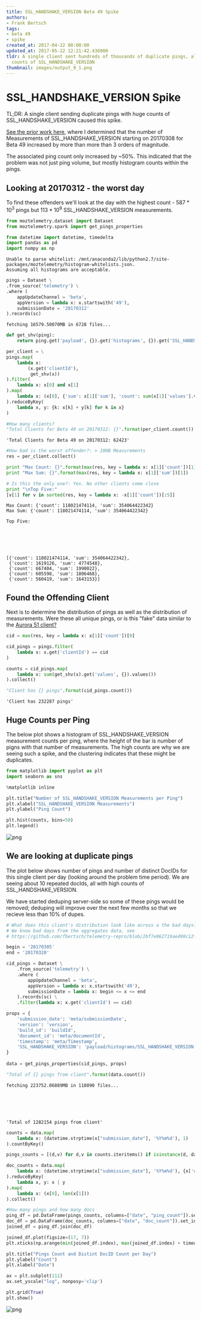 ```yaml
---
title: SSL_HANDSHAKE_VERSION Beta 49 Spike
authors:
- Frank Bertsch
tags:
- beta 49
- spike
created_at: 2017-04-22 00:00:00
updated_at: 2017-05-22 12:21:42.436900
tldr: A single client sent hundreds of thousands of duplicate pings, all with huge
  counts of SSL_HANDSHAKE_VERSION
thumbnail: images/output_9_1.png
---
```

# SSL_HANDSHAKE_VERSION Spike

TL;DR: A single client sending duplicate pings with huge counts of SSL_HANDSHAKE_VERSION caused this spike.

[See the prior work here](https://github.com/ekr/telemetry-repro/pull/1), where I determined that the number of Measurements of SSL_HANDSHAKE_VERSION starting on 20170308 for Beta 49 increased by more than more than 3 orders of magnitude.

The associated ping count only increased by ~50%. This indicated that the problem was not just ping volume, but mostly histogram counts within the pings.

## Looking at 20170312 - the worst day

To find these offenders we'll look at the day with the highest count - $587 * 10^3$ pings but $113 * 10^9$ SSL_HANDSHAKE_VERSION measurements.


```python
from moztelemetry.dataset import Dataset
from moztelemetry.spark import get_pings_properties

from datetime import datetime, timedelta
import pandas as pd
import numpy as np
```
    Unable to parse whitelist: /mnt/anaconda2/lib/python2.7/site-packages/moztelemetry/histogram-whitelists.json.
    Assuming all histograms are acceptable.



```python
pings = Dataset \
.from_source('telemetry') \
.where (
    appUpdateChannel = 'beta',
    appVersion = lambda x: x.startswith('49'),
    submissionDate = '20170312'
).records(sc)
```
    fetching 16579.50070MB in 6728 files...



```python
def get_shv(ping):
    return ping.get('payload', {}).get('histograms', {}).get('SSL_HANDSHAKE_VERSION', {})

per_client = \
pings.map(
    lambda x: 
        (x.get('clientId'),
         get_shv(x))
).filter(
    lambda x: x[0] and x[1]
).map(
    lambda x: (x[0], {'sum': x[1]['sum'], 'count': sum(x[1]['values'].values())})
).reduceByKey(
    lambda x, y: {k: x[k] + y[k] for k in x}
)

#How many clients?
"Total Clients for Beta 49 on 20170312: {}".format(per_client.count())
```




    'Total Clients for Beta 49 on 20170312: 62423'




```python
#How bad is the worst offender?: > 100B Measurements
res = per_client.collect()

print "Max Count: {}".format(max(res, key = lambda x: x[1]['count'])[1])
print "Max Sum: {}".format(max(res, key = lambda x: x[1]['sum'])[1])

# Is this the only one?: Yes. No other clients come close
print "\nTop Five:"
[v[1] for v in sorted(res, key = lambda x: -x[1]['count'])[:5]]
```
    Max Count: {'count': 118021474114, 'sum': 354064422342}
    Max Sum: {'count': 118021474114, 'sum': 354064422342}
    
    Top Five:






    [{'count': 118021474114, 'sum': 354064422342},
     {'count': 1619126, 'sum': 4774548},
     {'count': 667404, 'sum': 1990022},
     {'count': 605598, 'sum': 1806468},
     {'count': 560419, 'sum': 1643153}]



## Found the Offending Client

Next is to determine the distribution of pings as well as the distribution of measurements. Were these all unique pings, or is this "fake" data similar to the [Aurora 51 client?](http://reports.telemetry.mozilla.org/post/projects%2Fproblematic_client.kp)


```python
cid = max(res, key = lambda x: x[1]['count'])[0]

cid_pings = pings.filter(
    lambda x: x.get('clientId') == cid
)

counts = cid_pings.map(
    lambda x: sum(get_shv(x).get('values', {}).values())
).collect()

"Client has {} pings".format(cid_pings.count())
```




    'Client has 232287 pings'



## Huge Counts per Ping

The below plot shows a histogram of SSL_HANDSHAKE_VERSION measurement counts per ping, where the height of the bar is number of pigns with that number of measurements. The high counts are why we are seeing such a spike, and the clustering indicates that these might be duplicates.


```python
from matplotlib import pyplot as plt
import seaborn as sns

%matplotlib inline

plt.title("Number of SSL_HANDSHAKE_VERSION Measurements per Ping")
plt.xlabel("SSL_HANDSHAKE_VERSION Measurements")
plt.ylabel("Ping Count")

plt.hist(counts, bins=50)
plt.legend()
```


![png](images/output_9_1.png)


## We are looking at duplicate pings

The plot below shows number of pings and number of distinct DocIDs for this single client per day (looking around the problem time period). We are seeing about 10 repeated docIds, all with high counts of SSL_HANDSHAKE_VERSION.

We have started deduping server-side so some of these pings would be removed; deduping will improve over the next few months so that we recieve less than 10% of dupes.


```python
# What does this client's distribution look like across a the bad days?
# We know bad days from the aggregates data, see
# https://github.com/fbertsch/telemetry-repro/blob/2bf7e062719ae498c12f15456e94af9ee7758093/output.txt

begin = '20170305'
end = '20170320'

cid_pings = Dataset \
    .from_source('telemetry') \
    .where (
        appUpdateChannel = 'beta',
        appVersion = lambda x: x.startswith('49'),
        submissionDate = lambda x: begin <= x <= end
    ).records(sc) \
    .filter(lambda x: x.get('clientId') == cid)

props = {
    'submission_date': 'meta/submissionDate',
    'version': 'version',
    'build_id': 'buildId',
    'document_id': 'meta/documentId',
    'timestamp': 'meta/Timestamp',
    'SSL_HANDSHAKE_VERSION': 'payload/histograms/SSL_HANDSHAKE_VERSION'
}
    
data = get_pings_properties(cid_pings, props)

"Total of {} pings from client".format(data.count())
```
    fetching 223752.06889MB in 118090 files...






    'Total of 1282154 pings from client'




```python
counts = data.map(
    lambda x: (datetime.strptime(x["submission_date"], '%Y%m%d'), 1)
).countByKey()

pings_counts = [(d,v) for d,v in counts.iteritems() if isinstance(d, datetime)]

doc_counts = data.map(
    lambda x: (datetime.strptime(x["submission_date"], '%Y%m%d'), {x['document_id']})
).reduceByKey(
    lambda x, y: x | y
).map(
    lambda x: (x[0], len(x[1]))
).collect()
```

```python
#How many pings and how many docs
ping_df = pd.DataFrame(pings_counts, columns=["date", "ping_count"]).set_index(["date"])
doc_df = pd.DataFrame(doc_counts, columns=["date", "doc_count"]).set_index(["date"])
joined_df = ping_df.join(doc_df)

joined_df.plot(figsize=(17, 7))
plt.xticks(np.arange(min(joined_df.index), max(joined_df.index) + timedelta(3), 3, dtype="datetime64[D]"))

plt.title("Pings Count and Distint DocID Count per Day")
plt.ylabel("Count")
plt.xlabel("Date")

ax = plt.subplot(111)
ax.set_yscale("log", nonposy='clip')

plt.grid(True)
plt.show()
```


![png](images/output_13_0.png)

